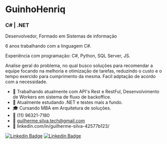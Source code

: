 <!--
### Hi there 👋
**Guilherme/GuinhoHenriq** is a ✨ _special_ ✨ repository because its `README.md` (this file) appears on your GitHub profile.

Here are some ideas to get you started:

- 🔭 I’m currently working on ...
- 🌱 I’m currently learning ...
- 👯 I’m looking to collaborate on ...
- 🤔 I’m looking for help with ...
- 💬 Ask me about ...
- 📫 How to reach me: ...
- 😄 Pronouns: ...
- ⚡ Fun fact: ...
-->
# GuinhoHenriq

<!--![Anurag's github stats](https://github-readme-stats.vercel.app/api?username=GuinhoHenriq&show_icons=true&theme=radical)-->

### C# | .NET 

Desenvolvedor, Formado em Sistemas de informação

6 anos trabalhando com a linguagem C#. 

Experiência com programação: C#, Python, SQL Server, JS.


Analise geral do problema, no qual busco soluções para recomendar a equipe focando na melhoria e otimização de tarefas, reduzindo o custo e o tempo exercido para cumprimento da mesma. Facil adptação de acordo com a necessidade.


- 🔭 Trabalhando atualmente com API's Rest e RestFul, Desenvolvimento de Workers em sistema de fluxo de backoffice.
- 🌱 Atualmente estudando .NET e testes mais a fundo.
- 🎓 Cursando MBA em Arquitetura de soluções.
- :iphone: (11) 96321-7180
- 💬 guilherme.silva.tech@gmail.com
- :briefcase: linkedin.com/in/guilherme-silva-42577b123/

[![Linkedin Badge](https://img.shields.io/badge/linkedin-%230077B5.svg?&style=for-the-badge&logo=linkedin&logoColor=white&link=https://www.linkedin.com/in/guilherme-henrique-42577b123)](https://www.linkedin.com/in/guilherme-silva-42577b123/) [![Linkedin Badge](https://img.shields.io/badge/WHATSAPP-%2325D366.svg?&style=for-the-badge&logo=whatsapp&logoColor=white&link=https://wa.me/11963217180?text=sua%20mensagem)](https://wa.me/5511963217180?text=sua%20mensagem)




